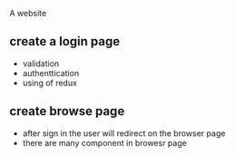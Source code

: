  A website 
 ## create a login page

- validation
- authenttication
- using of redux

## create browse page

- after sign in the user will redirect on the browser page
- there are many component in browesr page
